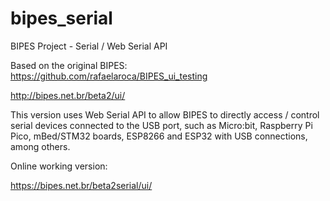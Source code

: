# bipes_serial
BIPES Project - Serial / Web Serial API 

Based on the original BIPES:
https://github.com/rafaelaroca/BIPES_ui_testing

http://bipes.net.br/beta2/ui/


This version uses Web Serial API to allow BIPES to directly access / control serial devices connected to the USB port, such as Micro:bit, Raspberry Pi Pico, mBed/STM32 boards, ESP8266 and ESP32 with USB connections, among others.

Online working version:

https://bipes.net.br/beta2serial/ui/
